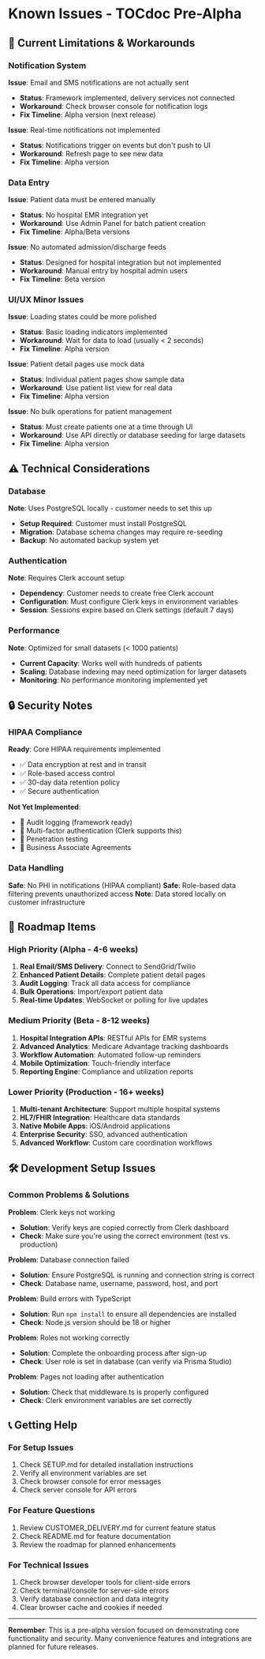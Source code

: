 # Known Issues - TOCdoc Pre-Alpha

## 🐛 Current Limitations & Workarounds

### Notification System
**Issue**: Email and SMS notifications are not actually sent
- **Status**: Framework implemented, delivery services not connected
- **Workaround**: Check browser console for notification logs
- **Fix Timeline**: Alpha version (next release)

**Issue**: Real-time notifications not implemented
- **Status**: Notifications trigger on events but don't push to UI
- **Workaround**: Refresh page to see new data
- **Fix Timeline**: Alpha version

### Data Entry
**Issue**: Patient data must be entered manually
- **Status**: No hospital EMR integration yet
- **Workaround**: Use Admin Panel for batch patient creation
- **Fix Timeline**: Alpha/Beta versions

**Issue**: No automated admission/discharge feeds
- **Status**: Designed for hospital integration but not implemented
- **Workaround**: Manual entry by hospital admin users
- **Fix Timeline**: Beta version

### UI/UX Minor Issues
**Issue**: Loading states could be more polished
- **Status**: Basic loading indicators implemented
- **Workaround**: Wait for data to load (usually < 2 seconds)
- **Fix Timeline**: Alpha version

**Issue**: Patient detail pages use mock data
- **Status**: Individual patient pages show sample data
- **Workaround**: Use patient list view for real data
- **Fix Timeline**: Alpha version

**Issue**: No bulk operations for patient management
- **Status**: Must create patients one at a time through UI
- **Workaround**: Use API directly or database seeding for large datasets
- **Fix Timeline**: Alpha version

## ⚠️ Technical Considerations

### Database
**Note**: Uses PostgreSQL locally - customer needs to set this up
- **Setup Required**: Customer must install PostgreSQL
- **Migration**: Database schema changes may require re-seeding
- **Backup**: No automated backup system yet

### Authentication
**Note**: Requires Clerk account setup
- **Dependency**: Customer needs to create free Clerk account
- **Configuration**: Must configure Clerk keys in environment variables
- **Session**: Sessions expire based on Clerk settings (default 7 days)

### Performance
**Note**: Optimized for small datasets (< 1000 patients)
- **Current Capacity**: Works well with hundreds of patients
- **Scaling**: Database indexing may need optimization for larger datasets
- **Monitoring**: No performance monitoring implemented yet

## 🔒 Security Notes

### HIPAA Compliance
**Ready**: Core HIPAA requirements implemented
- ✅ Data encryption at rest and in transit
- ✅ Role-based access control
- ✅ 30-day data retention policy
- ✅ Secure authentication

**Not Yet Implemented**:
- 🔲 Audit logging (framework ready)
- 🔲 Multi-factor authentication (Clerk supports this)
- 🔲 Penetration testing
- 🔲 Business Associate Agreements

### Data Handling
**Safe**: No PHI in notifications (HIPAA compliant)
**Safe**: Role-based data filtering prevents unauthorized access
**Note**: Data stored locally on customer infrastructure

## 🚀 Roadmap Items

### High Priority (Alpha - 4-6 weeks)
1. **Real Email/SMS Delivery**: Connect to SendGrid/Twilio
2. **Enhanced Patient Details**: Complete patient detail pages
3. **Audit Logging**: Track all data access for compliance
4. **Bulk Operations**: Import/export patient data
5. **Real-time Updates**: WebSocket or polling for live updates

### Medium Priority (Beta - 8-12 weeks)
1. **Hospital Integration APIs**: RESTful APIs for EMR systems
2. **Advanced Analytics**: Medicare Advantage tracking dashboards
3. **Workflow Automation**: Automated follow-up reminders
4. **Mobile Optimization**: Touch-friendly interface
5. **Reporting Engine**: Compliance and utilization reports

### Lower Priority (Production - 16+ weeks)
1. **Multi-tenant Architecture**: Support multiple hospital systems
2. **HL7/FHIR Integration**: Healthcare data standards
3. **Native Mobile Apps**: iOS/Android applications
4. **Enterprise Security**: SSO, advanced authentication
5. **Advanced Workflow**: Custom care coordination workflows

## 🛠️ Development Setup Issues

### Common Problems & Solutions

**Problem**: Clerk keys not working
- **Solution**: Verify keys are copied correctly from Clerk dashboard
- **Check**: Make sure you're using the correct environment (test vs. production)

**Problem**: Database connection failed
- **Solution**: Ensure PostgreSQL is running and connection string is correct
- **Check**: Database name, username, password, host, and port

**Problem**: Build errors with TypeScript
- **Solution**: Run `npm install` to ensure all dependencies are installed
- **Check**: Node.js version should be 18 or higher

**Problem**: Roles not working correctly
- **Solution**: Complete the onboarding process after sign-up
- **Check**: User role is set in database (can verify via Prisma Studio)

**Problem**: Pages not loading after authentication
- **Solution**: Check that middleware.ts is properly configured
- **Check**: Clerk environment variables are set correctly

## 📞 Getting Help

### For Setup Issues
1. Check SETUP.md for detailed installation instructions
2. Verify all environment variables are set
3. Check browser console for error messages
4. Check server console for API errors

### For Feature Questions
1. Review CUSTOMER_DELIVERY.md for current feature status
2. Check README.md for feature documentation
3. Review the roadmap for planned enhancements

### For Technical Issues
1. Check browser developer tools for client-side errors
2. Check terminal/console for server-side errors
3. Verify database connection and data integrity
4. Clear browser cache and cookies if needed

---

**Remember**: This is a pre-alpha version focused on demonstrating core functionality and security. Many convenience features and integrations are planned for future releases. 